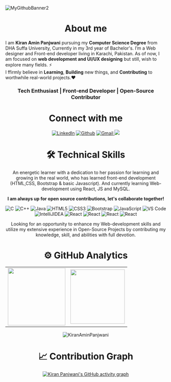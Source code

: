 <!-- 
![reame4](https://user-images.githubusercontent.com/90326051/164891150-8bc4a1d8-b9df-4a83-8857-3cf47e320658.png) 

<h1 align="center" >Hey, I'm <a href="https://www.linkedin.com/in/KiranAminPanjwani/" target="_blank"> Kiran Panjwani 👋</a>
  </br>
<img width="40%" align="right"   src="https://user-images.githubusercontent.com/90326051/163715255-a025d887-bdf0-4801-afd9-929c9d876190.png" > -->

<!-- ![MyGithubBanner](https://user-images.githubusercontent.com/90326051/192113603-d802367b-14e0-462e-9d30-e138caef5898.png) -->
![MyGithubBanner2](https://user-images.githubusercontent.com/90326051/192113903-81572038-cef5-47a9-b281-7d6e51889a38.png)

<!-- <h3>About me,</h3> -->
<h1 align="center"> About me</h1>

I am <b>Kiran Amin Panjwani</b> pursuing my <b>Computer Science Degree</b> from DHA Suffa University, Currently in my 3rd year of Bachelor's. I’m a Web designer and Front-end developer living in Karachi, Pakistan. As of now, I am focused on <b>web development and UI/UX designing</b> but still, wish to explore many fields. ⚡
<br>I ffirmly believe in <b>Learning</b>, <b>Building</b> new things, and <b>Contributing</b> to worthwhile real-world projects.❤
<h3 align="center">Tech Enthusiast | Front-end Developer | Open-Source Contributor </h3>
   <div align="center">

 <h1 align="center">Connect with me</h1>

<div align="center">
<a  href="https://www.linkedin.com/in/kiran-panjwani-20621k318/" target="_blank"><img alt="LinkedIn" src="https://img.shields.io/badge/linkedin%20-%230077B5.svg?&style=for-the-badge&logo=linkedin&logoColor=white" /></a>
<a href="https://github.com/KiranAminPanjwani" target="_blank"><img alt="Github" src="https://img.shields.io/badge/GitHub-100000?style=for-the-badge&logo=github&logoColor=white"/></a>
<a href="mailto:kiranpanjwani220@gmail.com"><img  alt="Gmail" src="https://img.shields.io/badge/Gmail-D14836?style=for-the-badge&logo=gmail&logoColor=white" />
<a href="https://twitter.com/KIRANPANJWANI7?t=3SlrdeoIF-cEzwKNeSS9vw&s=09" target="_blank"><img src="https://img.shields.io/badge/twitter-%2300acee.svg?&style=for-the-badge&logo=twitter&logoColor=white&alt=twitter" /></a>
</div>

 
 <div align="center">

<h1>🛠 Technical Skills</h1>
   
An energetic learner with a dedication to her passion for learning and growing in the real world, who has learned front-end development (HTML,CSS, Bootstrap & basic Javascript). And currently learning Web-development using React, JS and MySQL.

**I am always up for open source contributions, let's collaborate together!**

<p align="center"> 
<img alt="C" src="https://img.shields.io/badge/c-%2300599C.svg?&style=for-the-badge&logo=c&logoColor=white" />
<img alt="C++" src="https://img.shields.io/badge/c++-%2300599C.svg?&style=for-the-badge&logo=c%2B%2B&ogoColor=white" />
 <img alt="Java" src="https://img.shields.io/badge/java-%23ED8B00.svg?&style=for-the-badge&logo=java&logoColor=white" />
<img alt="HTML5" src="https://img.shields.io/badge/html5-%23E34F26.svg?&style=for-the-badge&logo=html5&logoColor=white" />
 <img alt="CSS3" src="https://img.shields.io/badge/css3-%231572B6.svg?&style=for-the-badge&logo=css3&logoColor=white" />
 <img alt="Bootstrap" src="https://img.shields.io/badge/bootstrap-%23563D7C.svg?style=for-the-badge&logo=bootstrap&logoColor=white" />
 <img alt="JavaScript" src="https://img.shields.io/badge/javascript-%23323330.svg?&style=for-the-badge&logo=javascript&logoColor=%23F7DF1E" />
    <img alt="VS Code" src="https://img.shields.io/badge/Visual_Studio_Code-0078D4?style=for-the-badge&logo=visual%20studio%20code&logoColor=white" />
    <img alt="IntelliJIDEA" src="https://img.shields.io/badge/IntelliJIDEA-000000.svg?style=for-the-badge&logo=intellij-idea&logoColor=white" />
    <img alt="React" src="https://img.shields.io/badge/react-%2320232a.svg?style=for-the-badge&logo=react&logoColor=%2361DAFB"/> 
    <img alt="React" src="https://img.shields.io/badge/Microsoft-0078D4?style=for-the-badge&logo=microsoft&logoColor=white"/> 
    <img alt="React" src="https://img.shields.io/badge/Microsoft_Learn-258ffa?style=for-the-badge&logo=microsoft&logoColor=white"/> 
    <img alt="React" src="https://img.shields.io/badge/azure-%230072C6.svg?style=for-the-badge&logo=microsoftazure&logoColor=white"/> 
</p>


Looking for an opportunity to enhance my Web-development skills and utilize my extensive experience in Open-Source Projects by contributing my knowledge, skill, and abilities with full devotion.

  
# ⚙️ GitHub Analytics
  
<table>
  <tr>
<td><img height="180px" src="https://github-readme-stats.vercel.app/api?username=KiranAminPanjwani&show_icons=true&theme=dark" />
    <td><img height="170px" src="https://github-readme-stats.vercel.app/api/top-langs/?username=KiranAminPanjwani&layout=compact&theme=dark" /></td>
  </tr>
</table>

<div align="center">
<p><img align="center" src="https://github-readme-streak-stats.herokuapp.com/?user=KiranAminPanjwani&layout=compact&theme=dark" alt="KiranAminPanjwani"/></p>
  </div>


# 📈 Contribution Graph  
 [![Kiran Panjwani's GitHub activity graph](https://activity-graph.herokuapp.com/graph?username=KiranAminPanjwani&&theme=xcode)](https://github.com/KiranAminPanjwani)

 </div>

<!---
KiranAminPanjwani/KiranAminPanjwani is a ✨ special ✨ repository because its `README.md` (this file) appears on your GitHub profile.
You can click the Preview link to take a look at your changes.
--->
